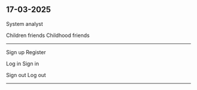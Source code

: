 ## 17-03-2025

System analyst

Children friends
Childhood friends

---

Sign up
Register

Log in
Sign in

Sign out
Log out

---
